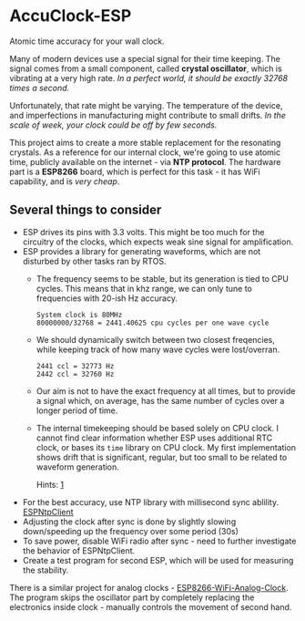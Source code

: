 # AccuClock-ESP

Atomic time accuracy for your wall clock.

Many of modern devices use a special signal for their time keeping. The signal comes from a small component, called **crystal oscillator**, which is vibrating at a very high rate. *In a perfect world, it should be exactly 32768 times a second.*

Unfortunately, that rate might be varying. The temperature of the device, and imperfections in manufacturing might contribute to small drifts. *In the scale of week, your clock could be off by few seconds.*

This project aims to create a more stable replacement for the resonating crystals. As a reference for our internal clock, we're going to use atomic time, publicly available on the internet - via **NTP protocol**. The hardware part is a **ESP8266** board, which is perfect for this task - it has WiFi capability, and is *very cheap*.

## Several things to consider

* ESP drives its pins with 3.3 volts. This might be too much for the circuitry of the clocks, which expects weak sine signal for amplification.
* ESP provides a library for generating waveforms, which are not disturbed by other tasks ran by RTOS.
  * The frequency seems to be stable, but its generation is tied to CPU cycles. This means that in khz range, we can only tune to frequencies with 20-ish Hz accuracy.
    ```
    System clock is 80MHz
    80000000/32768 = 2441.40625 cpu cycles per one wave cycle
    ```
  * We should dynamically switch between two closest freqencies, while keeping track of how many wave cycles were lost/overran.
    ```
    2441 ccl = 32773 Hz
    2442 ccl = 32760 Hz
    ```
  * Our aim is not to have the exact frequency at all times, but to provide a signal which, on average, has the same number of cycles over a longer period of time.
  * The internal timekeeping should be based solely on CPU clock. I cannot find clear information whether ESP uses additional RTC clock, or bases its `time` library on CPU clock. My first implementation shows drift that is significant, regular, but too small to be related to waveform generation. 

    Hints: [1](https://www.esp8266.com/viewtopic.php?p=10180)
* For the best accuracy, use NTP library with millisecond sync ablility. [ESPNtpClient](https://github.com/gmag11/ESPNtpClient)
* Adjusting the clock after sync is done by slightly slowing down/speeding up the frequency over some period (30s)
* To save power, disable WiFi radio after sync - need to further investigate the behavior of ESPNtpClient.
* Create a test program for second ESP, which will be used for measuring the stability.

There is a similar project for analog clocks - [ESP8266-WiFi-Analog-Clock](https://github.com/jim11662418/ESP8266-WiFi-Analog-Clock). The program skips the oscillator part by completely replacing the electronics inside clock - manually controls the movement of second hand.
  


